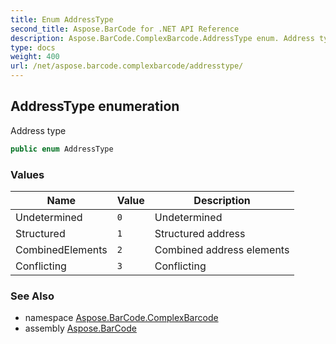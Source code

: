 ```yaml
---
title: Enum AddressType
second_title: Aspose.BarCode for .NET API Reference
description: Aspose.BarCode.ComplexBarcode.AddressType enum. Address type
type: docs
weight: 400
url: /net/aspose.barcode.complexbarcode/addresstype/
---
```

## AddressType enumeration

Address type

```csharp
public enum AddressType
```

### Values

| Name | Value | Description |
| --- | --- | --- |
| Undetermined | `0` | Undetermined |
| Structured | `1` | Structured address |
| CombinedElements | `2` | Combined address elements |
| Conflicting | `3` | Conflicting |

### See Also

* namespace [Aspose.BarCode.ComplexBarcode](../../aspose.barcode.complexbarcode/)
* assembly [Aspose.BarCode](../../)


